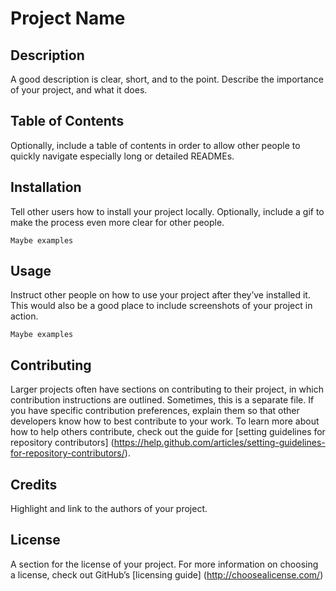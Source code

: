 # Project Name

## Description

A good description is clear, short, and to the point. Describe the importance of your project, and what it does.

## Table of Contents

Optionally, include a table of contents in order to allow other people to quickly navigate especially long or detailed READMEs.

## Installation

Tell other users how to install your project locally. Optionally, include a gif to make the process even more clear for other people.

```
Maybe examples
```

## Usage

Instruct other people on how to use your project after they’ve installed it. This would also be a good place to include screenshots of your project in action.

```
Maybe examples
```

## Contributing

Larger projects often have sections on contributing to their project, in which contribution instructions are outlined. Sometimes, this is a separate file. If you have specific contribution preferences, explain them so that other developers know how to best contribute to your work. To learn more about how to help others contribute, check out the guide for [setting guidelines for repository contributors] (https://help.github.com/articles/setting-guidelines-for-repository-contributors/).

## Credits

Highlight and link to the authors of your project.

## License

A section for the license of your project. For more information on choosing a license, check out GitHub’s [licensing guide] (http://choosealicense.com/)
